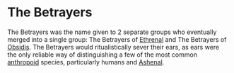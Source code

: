 # The Betrayers

The Betrayers was the name given to 2 separate groups who eventually merged into a single group: The Betrayers of [Ethrenal](../../inhabitants/figures/ethrenal.md) and The Betrayers of [Obsidis](../../inhabitants/figures/obsidis.md). The Betrayers would ritualistically sever their ears, as ears were the only reliable way of distinguishing a few of the most common [anthropoid](../../inhabitants/anthropoids/introduction.md) species, particularly humans and [Ashenal](../../inhabitants/anthropoids/ashenal.md).